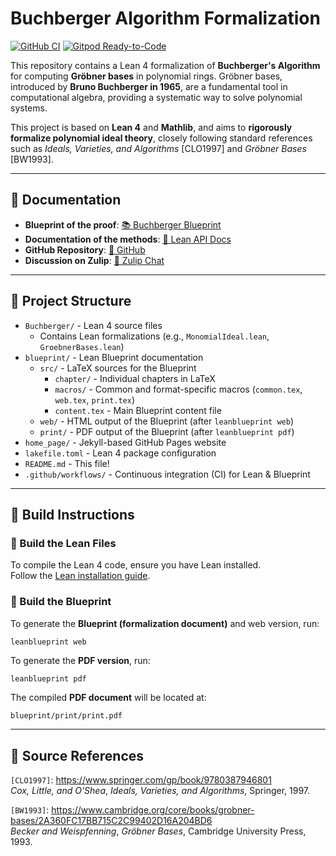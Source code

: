 # Buchberger Algorithm Formalization

[![GitHub CI](https://github.com/Sanghyeok0/Buchberger/actions/workflows/push.yml/badge.svg)](https://github.com/Sanghyeok0/Buchberger/actions/workflows/push.yml)
[![Gitpod Ready-to-Code](https://img.shields.io/badge/Gitpod-ready--to--code-blue?logo=gitpod)](https://gitpod.io/#https://github.com/Sanghyeok0/Buchberger)

This repository contains a Lean 4 formalization of **Buchberger's Algorithm** for computing **Gröbner bases** in polynomial rings. Gröbner bases, introduced by **Bruno Buchberger in 1965**, are a fundamental tool in computational algebra, providing a systematic way to solve polynomial systems.

This project is based on **Lean 4** and **Mathlib**, and aims to **rigorously formalize polynomial ideal theory**, closely following standard references such as *Ideals, Varieties, and Algorithms* [CLO1997] and *Gröbner Bases* [BW1993].

---

## 📖 Documentation

- **Blueprint of the proof**: [📚 Buchberger Blueprint](https://sanghyeok0.github.io/Buchberger/blueprint/)
- **Documentation of the methods**: [📜 Lean API Docs](https://sanghyeok0.github.io/Buchberger/docs/)
- **GitHub Repository**: [🔗 GitHub](https://github.com/Sanghyeok0/Buchberger)
- **Discussion on Zulip**: [💬 Zulip Chat](https://leanprover.zulipchat.com/)

---

## **📂 Project Structure**
- `Buchberger/` - Lean 4 source files  
  - Contains Lean formalizations (e.g., `MonomialIdeal.lean`, `GroebnerBases.lean`)  
- `blueprint/` - Lean Blueprint documentation  
  - `src/` - LaTeX sources for the Blueprint  
    - `chapter/` - Individual chapters in LaTeX  
    - `macros/` - Common and format-specific macros (`common.tex`, `web.tex`, `print.tex`)  
    - `content.tex` - Main Blueprint content file  
  - `web/` - HTML output of the Blueprint (after `leanblueprint web`)  
  - `print/` - PDF output of the Blueprint (after `leanblueprint pdf`)  
- `home_page/` - Jekyll-based GitHub Pages website  
- `lakefile.toml` - Lean 4 package configuration  
- `README.md` - This file!  
- `.github/workflows/` - Continuous integration (CI) for Lean & Blueprint  

---

## **🚀 Build Instructions**

### **🔹 Build the Lean Files**
To compile the Lean 4 code, ensure you have Lean installed.  
Follow the [Lean installation guide](https://leanprover-community.github.io/get_started.html).

### **🔹 Build the Blueprint**
To generate the **Blueprint (formalization document)** and web version, run:
```sh
leanblueprint web
```
To generate the **PDF version**, run:
```
leanblueprint pdf
```
The compiled **PDF document** will be located at:
```
blueprint/print/print.pdf
```

---

## **📌 Source References**

`[CLO1997]`: <https://www.springer.com/gp/book/9780387946801>  
*Cox, Little, and O'Shea*, *Ideals, Varieties, and Algorithms*, Springer, 1997.

`[BW1993]`: <https://www.cambridge.org/core/books/grobner-bases/2A360FC17BB715C2C99402D16A204BD6>  
*Becker and Weispfenning*, *Gröbner Bases*, Cambridge University Press, 1993.